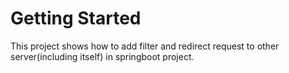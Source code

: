 # Getting Started

This project shows how to add filter and redirect request to other server(including itself) in springboot project.


